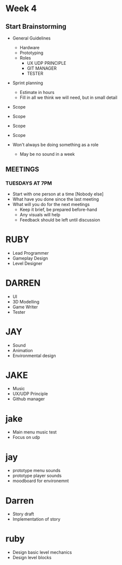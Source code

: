 # Week 4

## Start Brainstorming
- General Guidelines
    - Hardware
    - Prototyping
    - Roles
        - UX UDP PRINCIPLE
        - GIT MANAGER
        - TESTER
- Sprint planning
    - Estimate in hours
    - Fill in all we think we will need, but in small detail

- Scope
- Scope
- Scope
- Scope

- Won't always be doing something as a role
    - May be no sound in a week




## MEETINGS
### TUESDAYS AT 7PM
- Start with one person at a time [Nobody else]
- What have you done since the last meeting
- What will you do for the next meetings
    - Keep it brief, be prepared before-hand
    - Any visuals will help
    - Feedback should be left until discussion 

# RUBY
- Lead Programmer 
- Gameplay Design
- Level Designer

# DARREN
- UI
- 3D Modelling
- Game Writer
- Tester

# JAY
- Sound
- Animation
- Environmental design

# JAKE
- Music
- UX/UDP Principle 
- Github manager


# jake
- Main menu music test
- Focus on udp

# jay 
- prototype menu sounds
- prototype player sounds
- moodboard for environemnt

# Darren
- Story draft
- Implementation of story

# ruby
- Design basic level mechanics
- Design level blocks